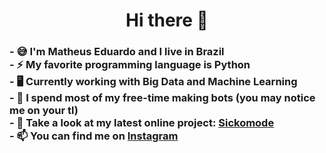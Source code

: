  <h1 align="center">
  <output>Hi there 👋</output>
 </h1>

<!--
### Hi there 👋
**euMts/euMts** is a ✨ _special_ ✨ repository because its `README.md` (this file) appears on your GitHub profile.

Here are some ideas to get you started:

- 🔭 I’m currently working on ...
- 🌱 I’m currently learning ...
- 👯 I’m looking to collaborate on ...
- 🤔 I’m looking for help with ...
- 💬 Ask me about ...
- 📫 How to reach me: ...
- 😄 Pronouns: ...
- ⚡ Fun fact: ...

- 💬 Take a look at my latest online project:

 [![Instagram](https://img.shields.io/badge/-Instagram-05122A?style=flat&logo=instagram)](https://www.instagram.com/mts.e/)&nbsp;
 
 
 <p align="center">
  <a href="https://www.instagram.com/mts.e/">
    <img src="https://img.shields.io/badge/-Instagram-05122A?style=flat&logo=instagram" />
  </a>
</p>

-->
<h3>
- 😅 I'm Matheus Eduardo and I live in Brazil<br>
- ⚡ My favorite programming language is Python<br>
- 🖥️ Currently working with Big Data and Machine Learning<br>
- 🔭 I spend most of my free-time making bots (you may notice me on your tl)<br>
- 💬 Take a look at my latest online project: <a href="https://github.com/euMts/Sickomode">Sickomode</a><br>
- 📫 You can find me on <a href="https://instagram.com/mts.e">Instagram</a>
</h3>

<!-- Você é um espertinho, sabia? -->
<!-- You're such a smart guy, huh? -->
<!-- Last update 29/05/2022 -->
